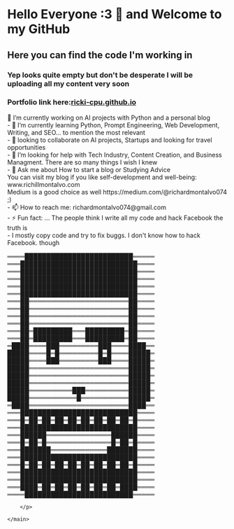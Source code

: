 <!DOCTYPE html>
<html lang="en">
    <body>
    <h1>Hello Everyone :3 👋 and Welcome to my GitHub</h1>
    <h2>Here you can find the code I'm working in </h2>
    <h3>Yep looks quite empty but don't be desperate I will be uploading all my content very soon</h3>
    <h3> Portfolio link here:<a href="https://ricki-cpu.github.io/">ricki-cpu.github.io</a></h3>
    <main>
        <p>
            🔭 I’m currently working on AI projects with Python and a personal blog<br>
            - 🌱 I’m currently learning Python, Prompt Engineering, Web Development, Writing, and SEO...  to mention the most relevant<br>
            - 👯 looking to collaborate on AI projects, Startups and looking for travel opportunities <br>
            - 🤔 I’m looking for help with Tech Industry, Content Creation, and Business Managment. There are so many things I wish I knew<br>
            - 💬 Ask me about How to start a blog or Studying Advice<br>
                You can visit my blog if you like self-development and well-being: www.richillmontalvo.com<br>
                Medium is a good choice as well https://medium.com/@richardmontalvo074 ;)<br>
            - 📫 How to reach me: richardmontalvo074@gmail.com<br>
            - ⚡ Fun fact: ...  The people think I write all my code and hack Facebook the truth is <br>
            - I mostly copy code and try to fix buggs. I don't know how to hack Facebook. though 
        </p>
        <p>
            ════█████████████████████████═════<br>
            ═══███████████████████████████════<br>
            ═══███████████████████████████════<br>
            ═══███████████████████████████════<br>
            ═══███████████████████████████════<br>
            ═══███████████████████████████════<br>
            ═══██═══════════════════════██════<br>
            ═══██═══════════════════════██════<br>
            ═══██═══════════════════════██════<br>
            ═══██═══════════════════════██════<br>
            ═══██═█████████═══█████████═██════<br>
            ═══██═█████████═══█████████═██════<br>
            ═████════███═════════███════████══<br>
            █████════█═█═════════█═█════█████═<br>
            █████════███═════════███════█████═<br>
            █████═══════════════════════█████═<br>
            █████═══════════════════════█████═<br>
            █████═══════════════════════█████═<br>
            █████══════════███══════════█████═<br>
            █████═══════════█═══════════█████═<br>
            ═████═══════════════════════████══<br>
            ═══███████████████████████████════<br>
            ═══█═██═██═██═██═██═██═██═██═█════<br>
            ═══███████████████████████████════<br>
            ═══██████═══════════════██████════<br>
            ═══█═██═█═══════════════█═██═█════<br>
            ═══███████═════════════███████════<br>
            ═══███████████████████████████════<br>
            ═══█═██═██═██═██═██═██═██═██═█════<br>
            ═══███████████████████████████════<br>
            ═══███████████████████████████════<br>
            ═══████═██═██═██═██═██═██═████════<br>
            ════█████████████████████████═════<br>

        </p>

    </main>
    
</html>
